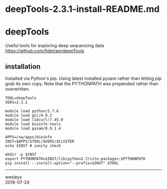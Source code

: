 # deepTools-2.3.1-install-README.md

deepTools
=========

Useful tools for exploring deep sequencing data
<https://github.com/fidelram/deepTools>

installation
------------

Installed via Python's pip. Using latest installed pysam
rather than letting pip grab its own copy. Note that the
PYTHONPATH was prepended rather than overwritten.

    TOOL=deepTools
    VERS=2.3.1

    module load python/2.7.6
    module load gcc/4.9.2
    module load libcurl/7.45.0
    module load bioinfo-tools
    module load pysam/0.9.1.4

    APPS=/sw/apps/bioinfo
    INST=$APPS/$TOOL/$VERS/$CLUSTER
    echo $INST # sanity check

    mkdir -p $INST
    export PYTHONPATH=$INST/lib/python2.7/site-packages:$PYTHONPATH
    pip install --install-option="--prefix=$INST" $TOOL

---
wesleys  
2016-07-24

